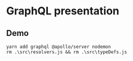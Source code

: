 # GraphQL presentation

## Demo

```
yarn add graphql @apollo/server nodemon
rm .\src\resolvers.js && rm .\src\typeDefs.js 
```
